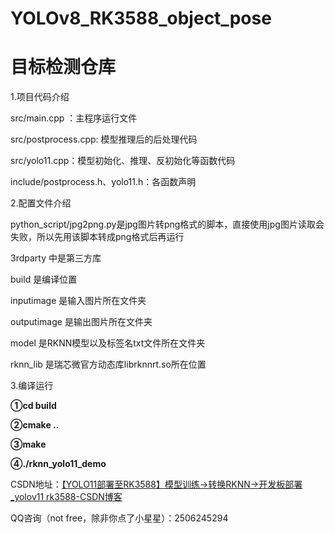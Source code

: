 # YOLOv8_RK3588_object_pose

# **目标检测仓库**

1.项目代码介绍

src/main.cpp ：主程序运行文件

src/postprocess.cpp: 模型推理后的后处理代码

src/yolo11.cpp：模型初始化、推理、反初始化等函数代码

include/postprocess.h、yolo11.h：各函数声明

2.配置文件介绍

python_script/jpg2png.py是jpg图片转png格式的脚本，直接使用jpg图片读取会失败，所以先用该脚本转成png格式后再运行

3rdparty 中是第三方库

build 是编译位置

inputimage 是输入图片所在文件夹

outputimage 是输出图片所在文件夹

model 是RKNN模型以及标签名txt文件所在文件夹

rknn_lib 是瑞芯微官方动态库librknnrt.so所在位置

3.编译运行

**①cd build**

**②cmake ..**

**③make**

**④./rknn_yolo11_demo**





CSDN地址：[【YOLO11部署至RK3588】模型训练→转换RKNN→开发板部署_yolov11 rk3588-CSDN博客](https://blog.csdn.net/A_l_b_ert/article/details/143814080?spm=1001.2014.3001.5501)



QQ咨询（not free，除非你点了小星星）：2506245294
